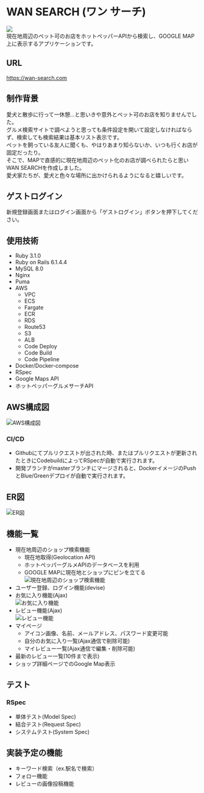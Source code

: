 # WAN SEARCH (ワン サーチ)
![](docs/images/search.png)  
現在地周辺のペット可のお店をホットペッパーAPIから検索し、GOOGLE MAP上に表示するアプリケーションです。

## URL
https://wan-search.com

## 制作背景
愛犬と散歩に行って一休憩...と思いきや意外とペット可のお店を知りませんでした。  
グルメ検索サイトで調べようと思っても条件設定を開いて設定しなければならず、検索しても検索結果は基本リスト表示です。  
ペットを飼っている友人に聞くも、やはりあまり知らないか、いつも行くお店が固定だったり。  
そこで、MAPで直感的に現在地周辺のペット化のお店が調べられたらと思いWAN SEARCHを作成しました。  
愛犬家たちが、愛犬と色々な場所に出かけられるようになると嬉しいです。

## ゲストログイン
新規登録画面またはログイン画面から「ゲストログイン」ボタンを押下してください。

## 使用技術
- Ruby 3.1.0
- Ruby on Rails 6.1.4.4
- MySQL 8.0
- Nginx
- Puma
- AWS
  - VPC
  - ECS
  - Fargate
  - ECR
  - RDS
  - Route53
  - S3
  - ALB
  - Code Deploy
  - Code Build
  - Code Pipeline
- Docker/Docker-compose
- RSpec
- Google Maps API
- ホットペッパーグルメサーチAPI

## AWS構成図  
![AWS構成図](docs/images/aws-networking.png)  

### CI/CD
- Githubにてプルリクエストが出された時、またはプルリクエストが更新されたときにCodebuildによってRSpecが自動で実行されます。
- 開発ブランチがmasterブランチにマージされると、DockerイメージのPushとBlue/Greenデプロイが自動で実行されます。

## ER図  
![ER図](docs/images/cafeapp-er.png)  

## 機能一覧
- 現在地周辺のショップ検索機能
  - 現在地取得(Geolocation API)
  - ホットペッパーグルメAPIのデータベースを利用
  - GOOGLE MAPに現在地とショップにピンを立てる  
![現在地周辺のショップ検索機能](docs/images/howto_search.gif)  
- ユーザー登録、ログイン機能(devise)
- お気に入り機能(Ajax)　　  
![お気に入り機能](docs/images/howto_favorite.gif)  
- レビュー機能(Ajax)  
![レビュー機能](docs/images/howto_review.gif)  
- マイページ
  - アイコン画像、名前、メールアドレス、パスワード変更可能
  - 自分のお気に入り一覧(Ajax通信で削除可能)
  - マイレビュー一覧(Ajax通信で編集・削除可能)
- 最新のレビュー一覧(10件まで表示)
- ショップ詳細ページでのGoogle Map表示

## テスト
### RSpec
- 単体テスト(Model Spec)
- 結合テスト(Request Spec)
- システムテスト(System Spec)

## 実装予定の機能
- キーワード検索（ex.駅名で検索）
- フォロー機能
- レビューの画像投稿機能
